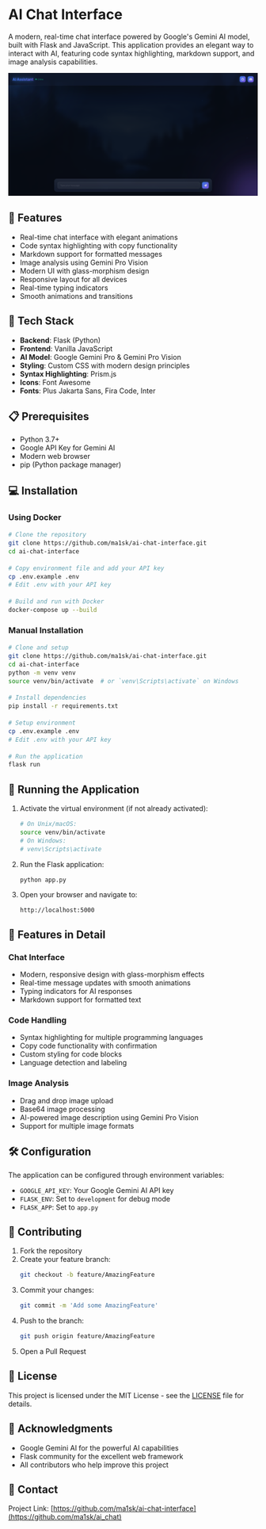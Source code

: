 # AI Chat Interface

A modern, real-time chat interface powered by Google's Gemini AI model, built with Flask and JavaScript. This application provides an elegant way to interact with AI, featuring code syntax highlighting, markdown support, and image analysis capabilities.

![AI Chat Interface](assets/screenshot.png)

## 🌟 Features

- Real-time chat interface with elegant animations
- Code syntax highlighting with copy functionality
- Markdown support for formatted messages
- Image analysis using Gemini Pro Vision
- Modern UI with glass-morphism design
- Responsive layout for all devices
- Real-time typing indicators
- Smooth animations and transitions

## 🚀 Tech Stack

- **Backend**: Flask (Python)
- **Frontend**: Vanilla JavaScript
- **AI Model**: Google Gemini Pro & Gemini Pro Vision
- **Styling**: Custom CSS with modern design principles
- **Syntax Highlighting**: Prism.js
- **Icons**: Font Awesome
- **Fonts**: Plus Jakarta Sans, Fira Code, Inter

## 📋 Prerequisites

- Python 3.7+
- Google API Key for Gemini AI
- Modern web browser
- pip (Python package manager)

## 💻 Installation

### Using Docker
```bash
# Clone the repository
git clone https://github.com/ma1sk/ai-chat-interface.git
cd ai-chat-interface

# Copy environment file and add your API key
cp .env.example .env
# Edit .env with your API key

# Build and run with Docker
docker-compose up --build
```

### Manual Installation
```bash
# Clone and setup
git clone https://github.com/ma1sk/ai-chat-interface.git
cd ai-chat-interface
python -m venv venv
source venv/bin/activate  # or `venv\Scripts\activate` on Windows

# Install dependencies
pip install -r requirements.txt

# Setup environment
cp .env.example .env
# Edit .env with your API key

# Run the application
flask run
```

## 🚀 Running the Application

1. Activate the virtual environment (if not already activated):
    ```bash
    # On Unix/macOS:
    source venv/bin/activate
    # On Windows:
    # venv\Scripts\activate
    ```

2. Run the Flask application:
    ```bash
    python app.py
    ```

3. Open your browser and navigate to:
    ```
    http://localhost:5000
    ```

## 🎨 Features in Detail

### Chat Interface
- Modern, responsive design with glass-morphism effects
- Real-time message updates with smooth animations
- Typing indicators for AI responses
- Markdown support for formatted text

### Code Handling
- Syntax highlighting for multiple programming languages
- Copy code functionality with confirmation
- Custom styling for code blocks
- Language detection and labeling

### Image Analysis
- Drag and drop image upload
- Base64 image processing
- AI-powered image description using Gemini Pro Vision
- Support for multiple image formats

## 🛠️ Configuration

The application can be configured through environment variables:

- `GOOGLE_API_KEY`: Your Google Gemini AI API key
- `FLASK_ENV`: Set to `development` for debug mode
- `FLASK_APP`: Set to `app.py`

## 🤝 Contributing

1. Fork the repository
2. Create your feature branch:
    ```bash
    git checkout -b feature/AmazingFeature
    ```
3. Commit your changes:
    ```bash
    git commit -m 'Add some AmazingFeature'
    ```
4. Push to the branch:
    ```bash
    git push origin feature/AmazingFeature
    ```
5. Open a Pull Request

## 📝 License

This project is licensed under the MIT License - see the [LICENSE](LICENSE) file for details.

## 🙏 Acknowledgments

- Google Gemini AI for the powerful AI capabilities
- Flask community for the excellent web framework
- All contributors who help improve this project

## 📧 Contact

Project Link: [https://github.com/ma1sk/ai-chat-interface](https://github.com/ma1sk/ai_chat)
